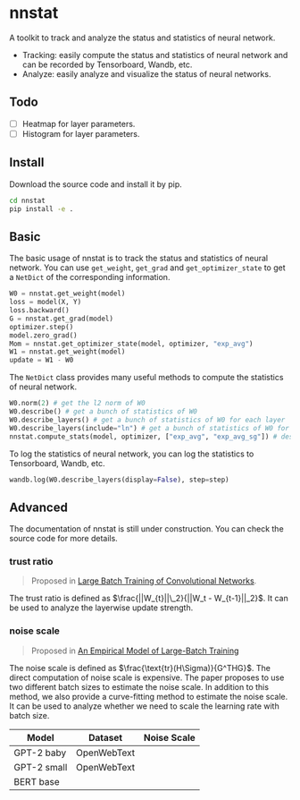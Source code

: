 # nnstat

A toolkit to track and analyze the status and statistics of neural network.

- Tracking: easily compute the status and statistics of neural network and can be recorded by Tensorboard, Wandb, etc.
- Analyze: easily analyze and visualize the status of neural networks.

## Todo

- [ ] Heatmap for layer parameters.
- [ ] Histogram for layer parameters.

## Install

Download the source code and install it by pip.

```bash
cd nnstat
pip install -e .
```

## Basic

The basic usage of nnstat is to track the status and statistics of neural network. You can use `get_weight`, `get_grad` and `get_optimizer_state` to get a `NetDict` of the corresponding information.

```python
W0 = nnstat.get_weight(model)
loss = model(X, Y)
loss.backward()
G = nnstat.get_grad(model)
optimizer.step()
model.zero_grad()
Mom = nnstat.get_optimizer_state(model, optimizer, "exp_avg")
W1 = nnstat.get_weight(model)
update = W1 - W0
```

The `NetDict` class provides many useful methods to compute the statistics of neural network.

```python
W0.norm(2) # get the l2 norm of W0
W0.describe() # get a bunch of statistics of W0
W0.describe_layers() # get a bunch of statistics of W0 for each layer
W0.describe_layers(include="ln") # get a bunch of statistics of W0 for each layer whose name contains "ln"
nnstat.compute_stats(model, optimizer, ["exp_avg", "exp_avg_sg"]) # describe weight, grad, optimizer state together
```

To log the statistics of neural network, you can log the statistics to Tensorboard, Wandb, etc.

```python
wandb.log(W0.describe_layers(display=False), step=step)
```

## Advanced

The documentation of nnstat is still under construction. You can check the source code for more details.

### trust ratio

> Proposed in [Large Batch Training of Convolutional Networks](https://arxiv.org/abs/1708.03888).

The trust ratio is defined as $\frac{||W_{t}||\_2}{||W_t - W_{t-1}||_2}$. It can be used to analyze the layerwise update strength.

### noise scale

> Proposed in [An Empirical Model of Large-Batch Training](https://arxiv.org/abs/1812.06162)

The noise scale is defined as $\frac{\text{tr}(H\Sigma)}{G^THG}$. The direct computation of noise scale is expensive. The paper proposes to use two different batch sizes to estimate the noise scale. In addition to this method, we also provide a curve-fitting method to estimate the noise scale. It can be used to analyze whether we need to scale the learning rate with batch size.

| Model       | Dataset     | Noise Scale |
| ----------- | ----------- | ----------- |
| GPT-2 baby  | OpenWebText |             |
| GPT-2 small | OpenWebText |             |
| BERT base   |             |             |
